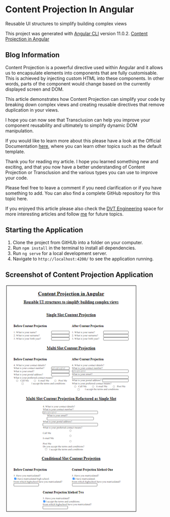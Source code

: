 # Content Projection In Angular
Reusable UI structures to simplify building complex views

This project was generated with [Angular CLI](https://github.com/angular/angular-cli) version 11.0.2.
[Content Projection in Angular](https://medium.com/dvt-engineering/content-projection-in-angular-c23320ba3a70)

## Blog Information
Content Projection is a powerful directive used within Angular and it allows us to encapsulate elements into components that are fully customisable. This is achieved by injecting custom HTML into these components. In other words, parts of the component would change based on the currently displayed screen and DOM.

This article demonstrates how Content Projection can simplify your code by breaking down complex views and creating reusable directives that remove duplication in your views.

I hope you can now see that Transclusion can help you improve your component reusability and ultimately to simplify dynamic DOM manipulation.

If you would like to learn more about this please have a look at the Official Documentation [here](https://angular.io/guide/content-projection), where you can learn other topics such as the default template.

Thank you for reading my article. I hope you learned something new and exciting, and that you now have a better understanding of Content Projection or Transclusion and the various types you can use to improve your code.

Please feel free to leave a comment if you need clarification or if you have something to add. You can also find a complete GitHub repository for this topic here.

If you enjoyed this article please also check the [DVT Engineering](https://medium.com/dvt-engineering) space for more interesting articles and follow [me](https://medium.com/@frossouw) for future topics.

## Starting the Application
1. Clone the project from GitHUb into a folder on your computer.
2. Run `npm install` in the terminal to install all dependencies.
3. Run `ng serve` for a local development server.
4. Navigate to `http://localhost:4200/` to see the application running.

## Screenshot of Content Projection Application
![](src/assets/screenshot.png)
